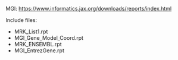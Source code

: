 MGI:  https://www.informatics.jax.org/downloads/reports/index.html

Include files:

* MRK_List1.rpt
* MGI_Gene_Model_Coord.rpt
* MRK_ENSEMBL.rpt
* MGI_EntrezGene.rpt

